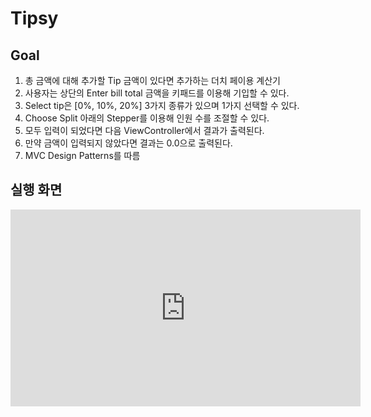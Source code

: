 #  Tipsy

## Goal
1. 총 금액에 대해 추가할 Tip 금액이 있다면 추가하는 더치 페이용 계산기
2. 사용자는 상단의 Enter bill total 금액을 키패드를 이용해 기입할 수 있다.
3. Select tip은 [0%, 10%, 20%] 3가지 종류가 있으며 1가지 선택할 수 있다.
4. Choose Split 아래의 Stepper를 이용해 인원 수를 조절할 수 있다. 
5. 모두 입력이 되었다면 다음 ViewController에서 결과가 출력된다.
6. 만약 금액이 입력되지 않았다면 결과는 0.0으로 출력된다.
7. MVC Design Patterns를 따름

## 실행 화면
<iframe width="560" height="315" src="https://www.youtube.com/embed/TJy589Vt5DY" frameborder="0" allow="accelerometer; autoplay; encrypted-media; gyroscope; picture-in-picture" allowfullscreen></iframe>
